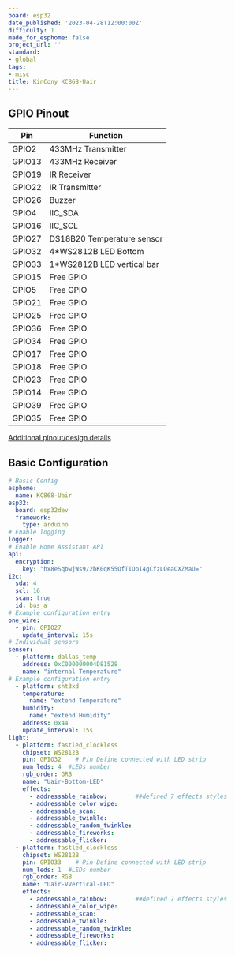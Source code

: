 ```yaml
---
board: esp32
date_published: '2023-04-28T12:00:00Z'
difficulty: 1
made_for_esphome: false
project_url: ''
standard:
- global
tags:
- misc
title: KinCony KC868-Uair
---
```


## GPIO Pinout

| Pin    | Function                   |
| ------ | ---------------------------|
| GPIO2  | 433MHz Transmitter         |
| GPIO13 | 433MHz Receiver            |
| GPIO19 | IR Receiver                |
| GPIO22 | IR Transmitter             |
| GPIO26 | Buzzer                     |
| GPIO4  | IIC_SDA                    |
| GPIO16 | IIC_SCL                    |
| GPIO27 | DS18B20 Temperature sensor |
| GPIO32 | 4*WS2812B LED Bottom       |
| GPIO33 | 1*WS2812B LED vertical bar |
| GPIO15 | Free GPIO                  |
| GPIO5  | Free GPIO                  |
| GPIO21 | Free GPIO                  |
| GPIO25 | Free GPIO                  |
| GPIO36 | Free GPIO                  |
| GPIO34 | Free GPIO                  |
| GPIO17 | Free GPIO                  |
| GPIO18 | Free GPIO                  |
| GPIO23 | Free GPIO                  |
| GPIO14 | Free GPIO                  |
| GPIO39 | Free GPIO                  |
| GPIO35 | Free GPIO                  |
[Additional pinout/design details](https://www.kincony.com/esp32-wifi-temperatur)

## Basic Configuration

```yaml
# Basic Config
esphome:
  name: KC868-Uair
esp32:
  board: esp32dev
  framework:
    type: arduino
# Enable logging
logger:
# Enable Home Assistant API
api:
  encryption:
    key: "hx8eSqbwjWs9/2bK0qK55QfTIOpI4gCfzLOeaOXZMaU="
i2c:
  sda: 4
  scl: 16
  scan: true
  id: bus_a
# Example configuration entry
one_wire:
  - pin: GPIO27
    update_interval: 15s
# Individual sensors
sensor:
  - platform: dallas_temp
    address: 0xC000000004D81528
    name: "internal Temperature"
# Example configuration entry
  - platform: sht3xd
    temperature:
      name: "extend Temperature"
    humidity:
      name: "extend Humidity"
    address: 0x44
    update_interval: 15s
light:
  - platform: fastled_clockless
    chipset: WS2812B
    pin: GPIO32    # Pin Define connected with LED strip
    num_leds: 4  #LEDs number
    rgb_order: GRB
    name: "Uair-Bottom-LED"
    effects:
      - addressable_rainbow:        ##defined 7 effects styles
      - addressable_color_wipe:
      - addressable_scan:
      - addressable_twinkle:
      - addressable_random_twinkle:
      - addressable_fireworks:
      - addressable_flicker:
  - platform: fastled_clockless
    chipset: WS2812B
    pin: GPIO33    # Pin Define connected with LED strip
    num_leds: 1  #LEDs number
    rgb_order: RGB
    name: "Uair-VVertical-LED"
    effects:
      - addressable_rainbow:        ##defined 7 effects styles
      - addressable_color_wipe:
      - addressable_scan:
      - addressable_twinkle:
      - addressable_random_twinkle:
      - addressable_fireworks:
      - addressable_flicker:
```